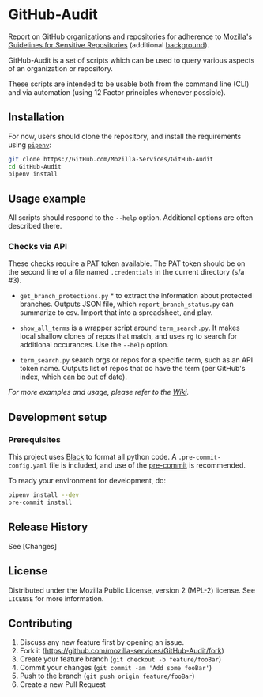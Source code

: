 # GitHub-Audit

Report on GitHub organizations and repositories for adherence to
[Mozilla's Guidelines for Sensitive Repositories][guidelines_url]
(additional [background][background_url]).

<!-- I hope to do this in future, so leaving as template for now
[![Build Status][travis-image]][travis-url]
[![Downloads Stats][npm-downloads]][npm-url]
-->

GitHub-Audit is a set of scripts which can be used to query various
aspects of an organization or repository. 

These scripts are intended to be usable both from the command line (CLI)
and via automation (using 12 Factor principles whenever possible).


## Installation

For now, users should clone the repository, and install the requirements
using [``pipenv``][pipenv_url]:

```sh
git clone https://GitHub.com/Mozilla-Services/GitHub-Audit
cd GitHub-Audit
pipenv install
```


## Usage example

All scripts should respond to the ``--help`` option. Additional options
are often described there.

### Checks via API

These checks require a PAT token available. The PAT
token should be on the second line of a file named ``.credentials`` in
the current directory (s/a #3).

- ``get_branch_protections.py`` * to extract the information about
  protected branches. Outputs JSON file, which
  ``report_branch_status.py`` can summarize to csv. Import that into a
  spreadsheet, and play.

- ``show_all_terms`` is a wrapper script around ``term_search.py``. It
  makes local shallow clones of repos that match, and uses ``rg`` to
  search for additional occurances. Use the ``--help`` option.

- ``term_search.py`` search orgs or repos for a specific term, such as
  an API token name. Outputs list of repos that do have the term (per
  GitHub's index, which can be out of date).

_For more examples and usage, please refer to the [Wiki][wiki]._

## Development setup

### Prerequisites

This project uses [Black][black_url] to format all python code. A
``.pre-commit-config.yaml`` file is included, and use of the
[pre-commit][pre_commit_url] is recommended.

To ready your environment for development, do:
```sh
pipenv install --dev
pre-commit install
```

## Release History

See [Changes]

## License

Distributed under the Mozilla Public License, version 2 (MPL-2) license. See ``LICENSE`` for more information.

## Contributing

1. Discuss any new feature first by opening an issue.
1. Fork it (<https://github.com/mozilla-services/GitHub-Audit/fork>)
2. Create your feature branch (`git checkout -b feature/fooBar`)
3. Commit your changes (`git commit -am 'Add some fooBar'`)
4. Push to the branch (`git push origin feature/fooBar`)
5. Create a new Pull Request

<!-- Markdown link & img dfn's -->
[wiki]: https://github.com/mozilla-services/Github-Audit/wiki
[black_url]: https://black.readthedocs.io/en/stable/index.html
[pre_commit_url]: https://pre-commit.com/
[pipenv_url]: https://docs.pipenv.org/
[guidelines_url]: https://wiki.mozilla.org/GitHub/Repository_Security
[background_url]: docs/README.md
